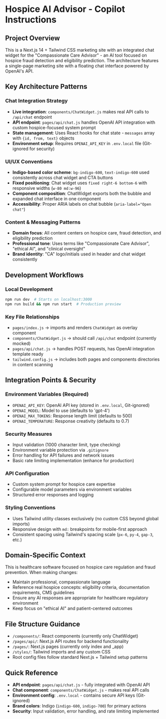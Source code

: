 # Hospice AI Advisor - Copilot Instructions

## Project Overview
This is a Next.js 14 + Tailwind CSS marketing site with an integrated chat widget for the "Compassionate Care Advisor" - an AI tool focused on hospice fraud detection and eligibility prediction. The architecture features a single-page marketing site with a floating chat interface powered by OpenAI's API.

## Key Architecture Patterns

### Chat Integration Strategy
- **Live integration**: `components/ChatWidget.js` makes real API calls to `/api/chat` endpoint
- **API endpoint**: `pages/api/chat.js` handles OpenAI API integration with custom hospice-focused system prompt
- **State management**: Uses React hooks for chat state - `messages` array with `{id, from, text}` objects
- **Environment setup**: Requires `OPENAI_API_KEY` in `.env.local` file (Git-ignored for security)

### UI/UX Conventions
- **Indigo-based color scheme**: `bg-indigo-600`, `text-indigo-600` used consistently across chat widget and CTA buttons
- **Fixed positioning**: Chat widget uses `fixed right-6 bottom-6` with responsive widths (`w-80 md:w-96`)
- **Component composition**: ChatWidget exports both the bubble and expanded chat interface in one component
- **Accessibility**: Proper ARIA labels on chat bubble (`aria-label="Open chat"`)

### Content & Messaging Patterns
- **Domain focus**: All content centers on hospice care, fraud detection, and eligibility prediction
- **Professional tone**: Uses terms like "Compassionate Care Advisor", "ethical AI", and "clinical oversight"
- **Brand identity**: "CA" logo/initials used in header and chat widget consistently

## Development Workflows

### Local Development
```bash
npm run dev  # Starts on localhost:3000
npm run build && npm run start  # Production preview
```

### Key File Relationships
- `pages/index.js` → imports and renders `ChatWidget` as overlay component
- `components/ChatWidget.js` → should call `/api/chat` endpoint (currently mocked)
- `pages/api/chat.js` → handles POST requests, has OpenAI integration template ready
- `tailwind.config.js` → includes both pages and components directories in content scanning

## Integration Points & Security

### Environment Variables (Required)
- `OPENAI_API_KEY`: OpenAI API key (stored in `.env.local`, Git-ignored)
- `OPENAI_MODEL`: Model to use (defaults to 'gpt-4')
- `OPENAI_MAX_TOKENS`: Response length limit (defaults to 500)
- `OPENAI_TEMPERATURE`: Response creativity (defaults to 0.7)

### Security Measures
- Input validation (1000 character limit, type checking)
- Environment variable protection via `.gitignore`
- Error handling for API failures and network issues
- Basic rate limiting implementation (enhance for production)

### API Configuration
- Custom system prompt for hospice care expertise
- Configurable model parameters via environment variables
- Structured error responses and logging

### Styling Conventions
- Uses Tailwind utility classes exclusively (no custom CSS beyond global imports)
- Responsive design with `md:` breakpoints for mobile-first approach
- Consistent spacing using Tailwind's spacing scale (`px-6`, `py-4`, `gap-3`, etc.)

## Domain-Specific Context
This is healthcare software focused on hospice care regulation and fraud prevention. When making changes:
- Maintain professional, compassionate language
- Reference real hospice concepts: eligibility criteria, documentation requirements, CMS guidelines
- Ensure any AI responses are appropriate for healthcare regulatory environment
- Keep focus on "ethical AI" and patient-centered outcomes

## File Structure Guidance
- `/components/`: React components (currently only ChatWidget)
- `/pages/api/`: Next.js API routes for backend functionality
- `/pages/`: Next.js pages (currently only index and _app)
- `/styles/`: Tailwind imports and any custom CSS
- Root config files follow standard Next.js + Tailwind setup patterns

## Quick Reference
- **API endpoint**: `pages/api/chat.js` - fully integrated with OpenAI API
- **Chat component**: `components/ChatWidget.js` - makes real API calls
- **Environment config**: `.env.local` - contains secure API keys (Git-ignored)
- **Brand colors**: Indigo (`indigo-600`, `indigo-700`) for primary actions
- **Security**: Input validation, error handling, and rate limiting implemented